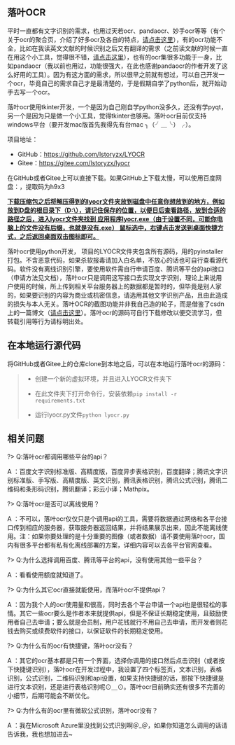 

## 落叶OCR

平时一直都有文字识别的需求，也用过天若ocr、pandaocr、妙手ocr等等（有个关于ocr的聚合页，介绍了好多ocr及各自的特点，[请点击这里](https://adzhp.cn/wen-zi-shi-bie.html)），有的ocr功能不全，比如在我读英文文献的时候识别之后又有翻译的需求（之前读文献的时候一直在用这个小工具，觉得很不错，[请点击这里](https://copytranslator.github.io/)），也有的ocr集很多功能于一身，比如pandaocr（我以前也用过，功能很强大，在此也感谢pandaocr的作者开发了这么好用的工具）。因为有这方面的需求，所以很早之前就有想过，可以自己开发一个ocr，毕竟自己的需求自己才是最清楚的，于是假期自学了python后，就开始动手去写一个ocr。

落叶ocr使用tkinter开发，一个是因为自己刚自学python没多久，还没有学pyqt，另一个是因为只是做一个小工具，觉得tkinter也够用。落叶ocr目前仅支持windows平台（要开发mac版首先我得先有台mac   ╮（╯＿╰）╭）。

项目地址：

- GitHub：https://github.com/lstoryzx/LYOCR
- Gitee：https://gitee.com/lstoryzx/lyocr

在GitHub或者Gitee上可以直接下载。如果GitHub上下载太慢，可以使用百度网盘：，提取码为h9x3

**<u>下载压缩包之后将解压得到的lyocr文件夹放到磁盘中任意你想放到的地方，例如放到D盘的根目录下（D:\），请记住保存的位置，以便日后查看路径，放到合适的路径之后，进入lyocr文件夹找到    应用程序lyocr.exe（由于设置不同，可能你电脑上的文件没有后缀，也就是没有.exe） 鼠标选中，右键点击发送到桌面快捷方式，之后返回桌面双击图标即可。</u>**

落叶ocr使用python开发， 项目的LYOCR文件夹包含所有源码，用的pyinstaller打包。不含恶意代码，如果杀软报毒请加入白名单，不放心的话也可自行查看源代码。软件没有离线识别引擎，要使用软件需自行申请百度、腾讯等平台的api接口（申请方法见文档），落叶ocr只是调用这写接口去实现文字识别，理论上来说用户使用的时候，所上传到相关平台服务器上的数据都是暂时的，但毕竟是别人家的，如果要识别的内容为商业或机密信息，请选用其他文字识别产品，且由此造成的损失与本人无关。落叶OCR的截图功能并非我自己造的轮子，而是借鉴了csdn上的一篇博文（[请点击这里](https://blog.csdn.net/frostime/article/details/104798861?ops_request_misc=%257B%2522request%255Fid%2522%253A%2522161182293516780262512266%2522%252C%2522scm%2522%253A%252220140713.130102334.pc%255Fall.%2522%257D&request_id=161182293516780262512266&biz_id=0&utm_medium=distribute.pc_search_result.none-task-blog-2~all~first_rank_v2~rank_v29-27-104798861.pc_search_result_cache&utm_term=python%E6%88%AA%E5%9B%BE)）。落叶ocr的源码可自行下载修改以便交流学习，但转载引用等行为请标明出处。

## 在本地运行源代码

将GitHub或者Gitee上的仓库clone到本地之后，可以在本地运行落叶ocr的源码：

>+ 创建一个新的虚拟环境，并且进入LYOCR文件夹下
>
>+ 在此文件夹下打开命令行，安装依赖`pip install -r requirements.txt`
>
>+ 运行lyocr.py文件`python lyocr.py`

## 相关问题

?> Q:落叶ocr都调用哪些平台的api？

A ：百度文字识别标准版、高精度版，百度异步表格识别，百度翻译；腾讯文字识别标准版、手写版、高精度版、英文识别，腾讯表格识别，腾讯公式识别，腾讯二维码和条形码识别，腾讯翻译；彩云小译；Mathpix。

?> Q:落叶ocr是否可以离线使用？

A ：不可以，落叶ocr仅仅只是个调用api的工具，需要将数据通过网络和各平台接口传到相应的服务器，获取服务器返回结果，并将结果展示出来，因此不能离线使用。注：如果你要处理的是十分重要的图像（或者数据）请不要使用落叶ocr，国内有很多平台都有私有化离线部署的方案，详细内容可以去各平台官网查看。

?> Q:为什么选择调用百度、腾讯等平台的api，没有使用其他一些平台？

A ：看看使用额度就知道了。

?> Q:为什么其它ocr直接就能使用，而落叶ocr不提供api？

A ：因为我个人的ocr使用量和很高，同时去各个平台申请一个api也是很轻松的事情。其它一些ocr要么是作者本来就提供api，但是不保证长期稳定使用，且鼓励使用者自己去申请；要么就是会员制，用户花钱就行不用自己去申请，而开发者则花钱去购买或续费软件的接口，以保证软件的长期稳定使用。

?> Q:为什么有的ocr有快捷键，落叶ocr没有？

A ：其它的ocr基本都是只有一个界面，选择你调用的接口然后点击识别（或者按下快捷键识别），落叶ocr在开发过程中，我设置了四个标签页，文本识别，表格识别，公式识别，二维码识别和api设置，如果支持快捷键的话，那按下快捷键是进行文本识别，还是进行表格识别呢⊙＿⊙。落叶ocr目前确实还有很多不完善的小细节，后期可能会不断优化。

?> Q:为什么有的ocr里有微软公式识别，落叶ocr没有？

A ：我在Microsoft Azure里没找到公式识别啊＠_＠，如果你知道怎么调用的话请告诉我，我也想加进去~

